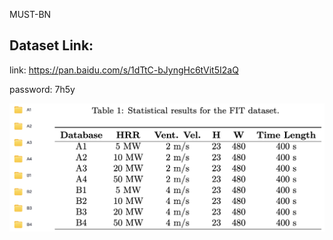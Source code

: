 MUST-BN

## Dataset Link:
link: https://pan.baidu.com/s/1dTtC-bJyngHc6tVit5I2aQ 

password: 7h5y 

![Dataset Visualization](figure/dataset.png)
